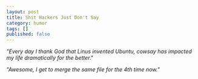 ```yaml
---
layout: post
title: Shit Hackers Just Don't Say
category: humor
tags: []
published: false
---
```


_"Every day I thank God that Linus invented Ubuntu, cowsay has impacted my life dramatically for the better."_

_"Awesome, I get to merge the same file for the 4th time now."_

